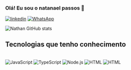 ### Olá! Eu sou o natanael passos 🤙

[![linkedin](https://img.shields.io/badge/LinkedIn-0077B5?style=for-the-badge&logo=linkedin&logoColor=white)](https://www.linkedin.com/in/ntt544/)
[![WhatsApp](https://img.shields.io/badge/WhatsApp-25D366?style=for-the-badge&logo=whatsapp&logoColor=white)](https://api.whatsapp.com/send?phone=5581991403747)

![Nathan GitHub stats](https://github-readme-stats.vercel.app/api?username=kmkfc&show_icons=true&theme=gradiente)


## Tecnologias que tenho conhecimento

<div style="display: inline_block"><br/>
    <img align="center" alt="JavaScript" src="https://img.shields.io/badge/JavaScript-F7DF1E?style=for-the-badge&logo=javascript&logoColor=black" >
    <img align="center" alt="TypeScript" src="https://img.shields.io/badge/TypeScript-007ACC?style=for-the-badge&logo=typescript&logoColor=white" >
    <img align="center" alt="Node.js" src="https://img.shields.io/badge/Node.js-43853D?style=for-the-badge&logo=node.js&logoColor=white" >
    <img align="center" alt="HTML" src="https://img.shields.io/badge/HTML-239120?style=for-the-badge&logo=html5&logoColor=white" >
    <img align="center" alt="HTML" src="https://img.shields.io/badge/CSS-239120?&style=for-the-badge&logo=css3&logoColor=white" >
</div>




